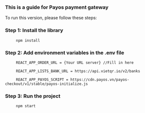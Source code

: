 ### This is a guide for Payos payment gateway

To run this version, please follow these steps:
### Step 1: Install the library
```
     npm install
```

### Step 2: Add environment variables in the .env file
```
     REACT_APP_ORDER_URL = {Your URL server} //Fill in here

     REACT_APP_LISTS_BANK_URL = https://api.vietqr.io/v2/banks

     REACT_APP_PAYOS_SCRIPT = https://cdn.payos.vn/payos-checkout/v1/stable/payos-initialize.js

```

### Step 3: Run the project

```
     npm start
```